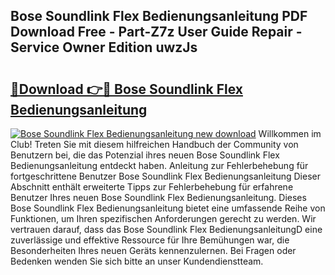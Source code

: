 ## Bose Soundlink Flex Bedienungsanleitung PDF Download Free - Part-Z7z User Guide Repair - Service Owner Edition uwzJs

# <h2><a href="http://df4hioq.blite.top/?on=Bose+Soundlink+Flex+Bedienungsanleitung">🔗Download 👉🔴 Bose Soundlink Flex Bedienungsanleitung</a></h2>

[![Bose Soundlink Flex Bedienungsanleitung new download](https://i.imgur.com/lujVjoI.png)](http://df4hioq.blite.top/?on=Bose+Soundlink+Flex+Bedienungsanleitung)
Willkommen im Club! Treten Sie mit diesem hilfreichen Handbuch der Community von Benutzern bei, die das Potenzial ihres neuen Bose Soundlink Flex Bedienungsanleitung entdeckt haben. Anleitung zur Fehlerbehebung für fortgeschrittene Benutzer Bose Soundlink Flex Bedienungsanleitung Dieser Abschnitt enthält erweiterte Tipps zur Fehlerbehebung für erfahrene Benutzer Ihres neuen Bose Soundlink Flex Bedienungsanleitung. Dieses Bose Soundlink Flex Bedienungsanleitung bietet eine umfassende Reihe von Funktionen, um Ihren spezifischen Anforderungen gerecht zu werden. Wir vertrauen darauf, dass das Bose Soundlink Flex BedienungsanleitungD eine zuverlässige und effektive Ressource für Ihre Bemühungen war, die Besonderheiten Ihres neuen Geräts kennenzulernen. Bei Fragen oder Bedenken wenden Sie sich bitte an unser Kundendienstteam.
